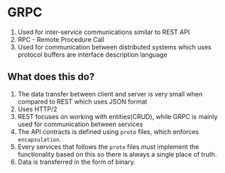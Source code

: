 # GRPC

1. Used for inter-service communications similar to REST API
2. RPC - Remote Procedure Call
3. Used for communication between distributed systems which uses protocol buffers are interface description language

## What does this do?

1. The data transfer between client and server is very small when compared to REST which uses JSON format
2. Uses HTTP/2
3. REST focuses on working with entities(CRUD), while GRPC is mainly used for communication between services
4. The API contracts is defined using `proto` files, which enforces `encapsulation`.
5. Every services that follows the `proto` files must implement the functionality based on this so there is always a single place of truth.
6. Data is transferred in the form of binary.

